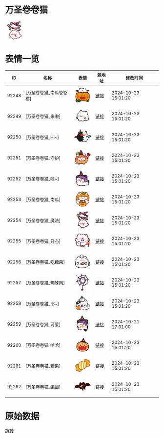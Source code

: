 # 万圣卷卷猫

<img src="./cover.png" height="60" alt="cover" />

# 表情一览

|ID|名称|表情|源地址|修改时间|
|----|----|----|----|----|
|92248|[万圣卷卷猫_南瓜卷卷猫]|<img src="./pic/092248_%5B万圣卷卷猫_南瓜卷卷猫%5D.png" height="60" alt="南瓜卷卷猫"/>|[链接](https://i0.hdslb.com/bfs/garb/ea8ac68fb626ca83141fea991cd4a59a449b9b3b.png)|2024-10-23 15:01:20|
|92249|[万圣卷卷猫_来啦]|<img src="./pic/092249_%5B万圣卷卷猫_来啦%5D.png" height="60" alt="来啦"/>|[链接](https://i0.hdslb.com/bfs/garb/2a768f34b0bc0763761fa47ef27a60200f649e4b.png)|2024-10-23 15:01:20|
|92250|[万圣卷卷猫_Hi~]|<img src="./pic/092250_%5B万圣卷卷猫_Hi~%5D.png" height="60" alt="Hi~"/>|[链接](https://i0.hdslb.com/bfs/garb/d96a9f4211d265adcf6b1505d563db9f53d520b7.png)|2024-10-23 15:01:20|
|92251|[万圣卷卷猫_守护]|<img src="./pic/092251_%5B万圣卷卷猫_守护%5D.png" height="60" alt="守护"/>|[链接](https://i0.hdslb.com/bfs/garb/10f151defad31522228435d4797bb34608012f21.png)|2024-10-23 15:01:20|
|92252|[万圣卷卷猫_哇~]|<img src="./pic/092252_%5B万圣卷卷猫_哇~%5D.png" height="60" alt="哇~"/>|[链接](https://i0.hdslb.com/bfs/garb/a21543001ae79d5e80b77c65ea6ca1802f8112cf.png)|2024-10-23 15:01:20|
|92253|[万圣卷卷猫_南瓜]|<img src="./pic/092253_%5B万圣卷卷猫_南瓜%5D.png" height="60" alt="南瓜"/>|[链接](https://i0.hdslb.com/bfs/garb/3125d65a01c3605b398d31575ca7e3499115b1d4.png)|2024-10-23 15:01:20|
|92254|[万圣卷卷猫_魔法]|<img src="./pic/092254_%5B万圣卷卷猫_魔法%5D.png" height="60" alt="魔法"/>|[链接](https://i0.hdslb.com/bfs/garb/c40fe2531e540c2bd719a255e6da87be008f62d5.png)|2024-10-23 15:01:20|
|92255|[万圣卷卷猫_开心]|<img src="./pic/092255_%5B万圣卷卷猫_开心%5D.png" height="60" alt="开心"/>|[链接](https://i0.hdslb.com/bfs/garb/d3ca9dccd09ec6612e7019d3f10f43f1758c6a3a.png)|2024-10-23 15:01:20|
|92256|[万圣卷卷猫_吃糖果]|<img src="./pic/092256_%5B万圣卷卷猫_吃糖果%5D.png" height="60" alt="吃糖果"/>|[链接](https://i0.hdslb.com/bfs/garb/9e540e62478d1defdda3a8c6219a7effe867d873.png)|2024-10-23 15:01:20|
|92257|[万圣卷卷猫_蜘蛛网]|<img src="./pic/092257_%5B万圣卷卷猫_蜘蛛网%5D.png" height="60" alt="蜘蛛网"/>|[链接](https://i0.hdslb.com/bfs/garb/0c6cbdbc49d08199cb1a0a9ff4344a474d6e2d3b.png)|2024-10-23 15:01:20|
|92258|[万圣卷卷猫_耶~]|<img src="./pic/092258_%5B万圣卷卷猫_耶~%5D.png" height="60" alt="耶~"/>|[链接](https://i0.hdslb.com/bfs/garb/d10407b42e6aa94a6f97cde3752fe40b4515e031.png)|2024-10-23 15:01:20|
|92259|[万圣卷卷猫_可爱]|<img src="./pic/092259_%5B万圣卷卷猫_可爱%5D.png" height="60" alt="可爱"/>|[链接](https://i0.hdslb.com/bfs/garb/be9684546ab4b7ffb205445e7c061058f14c48b8.png)|2024-10-21 17:01:00|
|92260|[万圣卷卷猫_哈哈]|<img src="./pic/092260_%5B万圣卷卷猫_哈哈%5D.png" height="60" alt="哈哈"/>|[链接](https://i0.hdslb.com/bfs/garb/1a9b293a69ff981245ff1957e34b9e96f3f00fc2.png)|2024-10-23 15:01:20|
|92261|[万圣卷卷猫_糖果]|<img src="./pic/092261_%5B万圣卷卷猫_糖果%5D.png" height="60" alt="糖果"/>|[链接](https://i0.hdslb.com/bfs/garb/5325dc9d84681d291d4579a5a62d411a28231188.png)|2024-10-23 15:01:20|
|92262|[万圣卷卷猫_蝙蝠]|<img src="./pic/092262_%5B万圣卷卷猫_蝙蝠%5D.png" height="60" alt="蝙蝠"/>|[链接](https://i0.hdslb.com/bfs/garb/92abbbab2d92ef03bbc7a8355d010bb254810805.png)|2024-10-23 15:01:20|

# 原始数据

[跳转](./raw.json)

